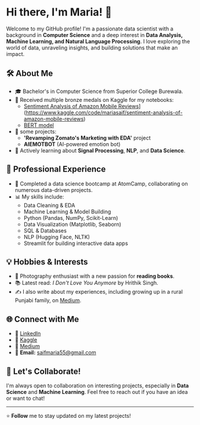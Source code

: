 # Hi there, I'm Maria! 👋

Welcome to my GitHub profile! I'm a passionate data scientist with a background in **Computer Science** and a deep interest in **Data Analysis, Machine Learning, and Natural Language Processing**. I love exploring the world of data, unraveling insights, and building solutions that make an impact.

## 🛠️ About Me

- 🎓 Bachelor's in Computer Science from Superior College Burewala.
- 🏅 Received multiple bronze medals on Kaggle for my notebooks:
  - [Sentiment Analysis of Amazon Mobile Reviews]([https://www.kaggle.com/yourprofile/sentiment-analysis-amazon-reviews)](https://www.kaggle.com/code/mariasaif/sentiment-analysis-of-amazon-mobile-reviews)
  - [BERT model](https://www.kaggle.com/code/mariasaif/bert-model)
- 📝 some projects:
  - **'Revamping Zomato's Marketing with EDA'** project
  - **AIEMOTBOT** (AI-powered emotion bot)
- 🌱 Actively learning about **Signal Processing**, **NLP**, and **Data Science**.

## 💼 Professional Experience

- 🎯 Completed a data science bootcamp at AtomCamp, collaborating on numerous data-driven projects.
- 📊 My skills include:
  - Data Cleaning & EDA
  - Machine Learning & Model Building
  - Python (Pandas, NumPy, Scikit-Learn)
  - Data Visualization (Matplotlib, Seaborn)
  - SQL & Databases
  - NLP (Hugging Face, NLTK)
  - Streamlit for building interactive data apps

## 💡 Hobbies & Interests

- 📸 Photography enthusiast with a new passion for **reading books**.
- 📚 Latest read: *I Don't Love You Anymore* by Hrithik Singh.
- ✍️ I also write about my experiences, including growing up in a rural Punjabi family, on [Medium](https://medium.com/@saifmaria55).

## 🌐 Connect with Me

- 💼 [LinkedIn](https://www.linkedin.com/in/maria-saif-b82b43286/recent-activity/all/)
- 🏅 [Kaggle](https://www.kaggle.com/mariasaif)
- 📝 [Medium](https://medium.com/@saifmaria55)
- 📧 **Email:** saifmaria55@gmail.com


## 🤝 Let's Collaborate!

I'm always open to collaboration on interesting projects, especially in **Data Science** and **Machine Learning**. Feel free to reach out if you have an idea or want to chat!

---
⭐️ **Follow** me to stay updated on my latest projects!

